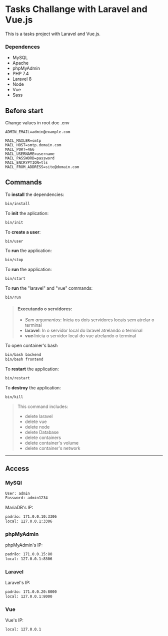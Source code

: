 # Tasks Challange with Laravel and Vue.js

This is a tasks project with Laravel and Vue.js.

### Dependences

- MySQL
- Apache
- phpMyAdmin
- PHP 7.4
- Laravel 8
- Node
- Vue
- Sass


## Before start 
Change values in root doc .env
```env
ADMIN_EMAIL=admin@example.com

MAIL_MAILER=smtp
MAIL_HOST=smtp.domain.com
MAIL_PORT=466
MAIL_USERNAME=username
MAIL_PASSWORD=password
MAIL_ENCRYPTION=tls
MAIL_FROM_ADDRESS=site@domain.com
```

## Commands

To **install** the dependencies:

```sh
bin/install
```

To **init** the aplication:

```sh
bin/init
```

To **create a user**:

```sh
bin/user
```

To **run** the application:

```sh
bin/stop
```

To **run** the application:

```sh
bin/start
```

To **run** the "laravel" and "vue" commands:

```sh
bin/run
```

> #### Executando o servidores:
>
> - _Sem argumentos_: Inicia os dois servidores locais sem atrelar o terminal
> - **laravel**: In o servidor local do laravel atrelando o terminal
> - **vue**:Inicia o servidor local do vue atrelando o terminal

To open container's bash

```sh
bin/bash backend
bin/bash frontend
```

To **restart** the application:

```sh
bin/restart
```

To **destroy** the application:

```sh
bin/kill
```

> This command includes:
>
> - delete laravel
> - delete vue
> - delete node
> - delete Database
> - delete containers
> - delete container's volume
> - delete container's network

---

## Access

### MySQl

```txt
User: admin
Password: admin1234
```

MariaDB's IP:

```txt
padrão: 171.0.0.10:3306
local: 127.0.0.1:3306
```

### phpMyAdmin

phpMyAdmin's IP:

```txt
padrão: 171.0.0.15:80
local: 127.0.0.1:8306
```

### Laravel

Laravel's IP:

```txt
padrão: 171.0.0.20:8000
local: 127.0.0.1:8000
```

### Vue

Vue's IP:

```txt
local: 127.0.0.1
```
